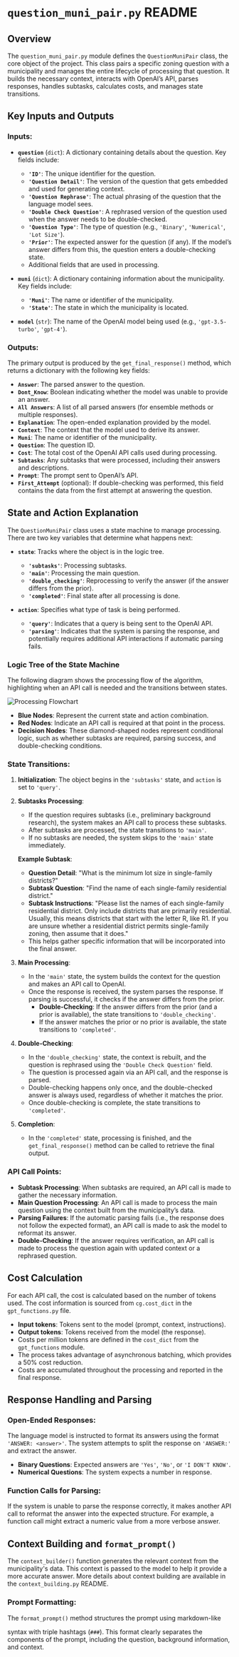 # `question_muni_pair.py` README

## Overview

The `question_muni_pair.py` module defines the `QuestionMuniPair` class, the core object of the project. This class pairs a specific zoning question with a municipality and manages the entire lifecycle of processing that question. It builds the necessary context, interacts with OpenAI’s API, parses responses, handles subtasks, calculates costs, and manages state transitions.

## Key Inputs and Outputs

### Inputs:

- **`question`** (`dict`): A dictionary containing details about the question. Key fields include:
  - **`'ID'`**: The unique identifier for the question.
  - **`'Question Detail'`**: The version of the question that gets embedded and used for generating context.
  - **`'Question Rephrase'`**: The actual phrasing of the question that the language model sees.
  - **`'Double Check Question'`**: A rephrased version of the question used when the answer needs to be double-checked.
  - **`'Question Type'`**: The type of question (e.g., `'Binary'`, `'Numerical'`, `'Lot Size'`).
  - **`'Prior'`**: The expected answer for the question (if any). If the model’s answer differs from this, the question enters a double-checking state.
  - Additional fields that are used in processing.

- **`muni`** (`dict`): A dictionary containing information about the municipality. Key fields include:
  - **`'Muni'`**: The name or identifier of the municipality.
  - **`'State'`**: The state in which the municipality is located.

- **`model`** (`str`): The name of the OpenAI model being used (e.g., `'gpt-3.5-turbo'`, `'gpt-4'`).

### Outputs:

The primary output is produced by the `get_final_response()` method, which returns a dictionary with the following key fields:

- **`Answer`**: The parsed answer to the question.
- **`Dont_Know`**: Boolean indicating whether the model was unable to provide an answer.
- **`All Answers`**: A list of all parsed answers (for ensemble methods or multiple responses).
- **`Explanation`**: The open-ended explanation provided by the model.
- **`Context`**: The context that the model used to derive its answer.
- **`Muni`**: The name or identifier of the municipality.
- **`Question`**: The question ID.
- **`Cost`**: The total cost of the OpenAI API calls used during processing.
- **`Subtasks`**: Any subtasks that were processed, including their answers and descriptions.
- **`Prompt`**: The prompt sent to OpenAI’s API.
- **`First_Attempt`** (optional): If double-checking was performed, this field contains the data from the first attempt at answering the question.


## State and Action Explanation

The `QuestionMuniPair` class uses a state machine to manage processing. There are two key variables that determine what happens next:

- **`state`**: Tracks where the object is in the logic tree.
  - **`'subtasks'`**: Processing subtasks.
  - **`'main'`**: Processing the main question.
  - **`'double_checking'`**: Reprocessing to verify the answer (if the answer differs from the prior).
  - **`'completed'`**: Final state after all processing is done.
  
- **`action`**: Specifies what type of task is being performed.
  - **`'query'`**: Indicates that a query is being sent to the OpenAI API.
  - **`'parsing'`**: Indicates that the system is parsing the response, and potentially requires additional API interactions if automatic parsing fails.

### Logic Tree of the State Machine

The following diagram shows the processing flow of the algorithm, highlighting when an API call is needed and the transitions between states.

![Processing Flowchart](Images/process_diagram.svg)

- **Blue Nodes**: Represent the current state and action combination.
- **Red Nodes**: Indicate an API call is required at that point in the process.
- **Decision Nodes**: These diamond-shaped nodes represent conditional logic, such as whether subtasks are required, parsing success, and double-checking conditions.

### State Transitions:

1. **Initialization**: The object begins in the `'subtasks'` state, and `action` is set to `'query'`.

2. **Subtasks Processing**:
   - If the question requires subtasks (i.e., preliminary background research), the system makes an API call to process these subtasks.
   - After subtasks are processed, the state transitions to `'main'`.
   - If no subtasks are needed, the system skips to the `'main'` state immediately.
   
   **Example Subtask**:
   - **Question Detail**: "What is the minimum lot size in single-family districts?"
   - **Subtask Question**: "Find the name of each single-family residential district."
   - **Subtask Instructions**: "Please list the names of each single-family residential district. Only include districts that are primarily residential. Usually, this means districts that start with the letter R, like R1. If you are unsure whether a residential district permits single-family zoning, then assume that it does."
   - This helps gather specific information that will be incorporated into the final answer.

3. **Main Processing**:
   - In the `'main'` state, the system builds the context for the question and makes an API call to OpenAI.
   - Once the response is received, the system parses the response. If parsing is successful, it checks if the answer differs from the prior.
     - **Double-Checking**: If the answer differs from the prior (and a prior is available), the state transitions to `'double_checking'`.
     - If the answer matches the prior or no prior is available, the state transitions to `'completed'`.

4. **Double-Checking**:
   - In the `'double_checking'` state, the context is rebuilt, and the question is rephrased using the `'Double Check Question'` field.
   - The question is processed again via an API call, and the response is parsed.
   - Double-checking happens only once, and the double-checked answer is always used, regardless of whether it matches the prior.
   - Once double-checking is complete, the state transitions to `'completed'`.

5. **Completion**:
   - In the `'completed'` state, processing is finished, and the `get_final_response()` method can be called to retrieve the final output.

### API Call Points:

- **Subtask Processing**: When subtasks are required, an API call is made to gather the necessary information.
- **Main Question Processing**: An API call is made to process the main question using the context built from the municipality’s data.
- **Parsing Failures**: If the automatic parsing fails (i.e., the response does not follow the expected format), an API call is made to ask the model to reformat its answer.
- **Double-Checking**: If the answer requires verification, an API call is made to process the question again with updated context or a rephrased question.


## Cost Calculation

For each API call, the cost is calculated based on the number of tokens used. The cost information is sourced from `cg.cost_dict` in the `gpt_functions.py` file.

- **Input tokens**: Tokens sent to the model (prompt, context, instructions).
- **Output tokens**: Tokens received from the model (the response).
- Costs per million tokens are defined in the `cost_dict` from the `gpt_functions` module.
- The process takes advantage of asynchronous batching, which provides a 50% cost reduction.
- Costs are accumulated throughout the processing and reported in the final response.

## Response Handling and Parsing

### Open-Ended Responses:

The language model is instructed to format its answers using the format `'ANSWER: <answer>'`. The system attempts to split the response on `'ANSWER:'` and extract the answer.

- **Binary Questions**: Expected answers are `'Yes'`, `'No'`, or `'I DON'T KNOW'`.
- **Numerical Questions**: The system expects a number in response.

### Function Calls for Parsing:

If the system is unable to parse the response correctly, it makes another API call to reformat the answer into the expected structure. For example, a function call might extract a numeric value from a more verbose answer.

## Context Building and `format_prompt()`

The `context_builder()` function generates the relevant context from the municipality's data. This context is passed to the model to help it provide a more accurate answer. More details about context building are available in the `context_building.py` README.

### Prompt Formatting:

The `format_prompt()` method structures the prompt using markdown-like

 syntax with triple hashtags (`###`). This format clearly separates the components of the prompt, including the question, background information, and context.


